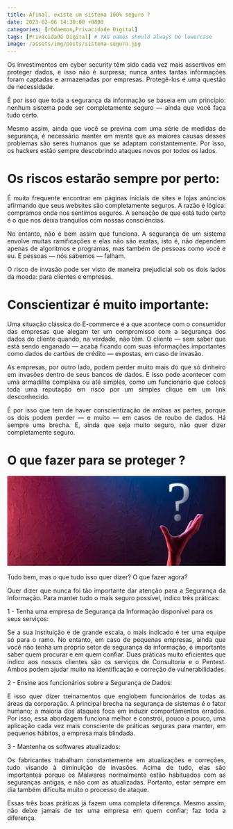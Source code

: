 ```yaml
---
title: Afinal, existe um sistema 100% seguro ?
date: 2023-02-06 14:30:00 +0800
categories: [r0daemon,Privacidade Digital]
tags: [Privacidade Digital] # TAG names should always be lowercase
image: /assets/img/posts/sistema-seguro.jpg
---
```


<p align="justify"> Os investimentos em cyber security têm sido cada vez mais assertivos em proteger dados, e isso não é surpresa; nunca antes tantas informações foram captadas e armazenadas por empresas. Protegê-los é uma questão de necessidade. </p>

<p align="justify"> É por isso que toda a segurança da informação se baseia em um princípio: nenhum sistema pode ser completamente seguro — ainda que você faça tudo certo. </p>

<p align="justify"> Mesmo assim, ainda que você se previna com uma série de medidas de segurança, é necessário manter em mente que as maiores causas desses problemas são seres humanos que se adaptam constantemente. Por isso, os hackers estão sempre descobrindo ataques novos por todos os lados. </p>

# Os riscos estarão sempre por perto:

<p align="justify"> É muito frequente encontrar em páginas iniciais de sites e lojas anúncios afirmando que seus websites são completamente seguros. A razão é lógica: compramos onde nos sentimos seguros. A sensação de que está tudo certo é o que nos deixa tranquilos com nossas consciências. </p>

<p align="justify"> No entanto, não é bem assim que funciona. A segurança de um sistema envolve muitas ramificações e elas não são exatas, isto é, não dependem apenas de algoritmos e programas, mas também de pessoas como você e eu. E pessoas — nós sabemos — falham. </p>

<p align="justify"> O risco de invasão pode ser visto de maneira prejudicial sob os dois lados da moeda: para clientes e empresas. </p>

# Conscientizar é muito importante:

<p align="justify"> Uma situação clássica do E-commerce é a que acontece com o consumidor das empresas que alegam ter um compromisso com a segurança dos dados do cliente quando, na verdade, não têm. O cliente — sem saber que está sendo enganado — acaba ficando com suas informações importantes como dados de cartões de crédito — expostas, em caso de invasão. </p>

<p align="justify"> As empresas, por outro lado, podem perder muito mais do que só dinheiro em invasões dentro de seus bancos de dados. E isso pode acontecer com uma armadilha complexa ou até simples, como um funcionário que coloca toda uma reputação em risco por um simples clique em um link desconhecido. </p>

<p align="justify"> É por isso que tem de haver conscientização de ambas as partes, porque os dois podem perder — e muito — em casos de roubo de dados. Há sempre uma brecha. E, ainda que seja muito seguro, não quer dizer completamente seguro. </p>

# O que fazer para se proteger ?

![Proteger](/assets/img/posts/se-proteger.webp)

Tudo bem, mas o que tudo isso quer dizer? O que fazer agora?

<p align="justify"> Quer dizer que nunca foi tão importante dar atenção para a Segurança da Informação. Para manter tudo o mais seguro possível, indico três práticas: </p>

1 - Tenha uma empresa de Segurança da Informação disponível para os seus serviços:

<p align="justify"> Se a sua instituição é de grande escala, o mais indicado é ter uma equipe só para o ramo. No entanto, em caso de pequenas empresas, ainda que você não tenha um próprio setor de segurança da informação, é importante saber quem procurar e em quem confiar. Duas práticas muito eficientes que indico aos nossos clientes são os serviços de Consultoria e o Pentest. Ambos podem ajudar muito na identificação e correção de vulnerabilidades. </p>

2 - Ensine aos funcionários sobre a Segurança de Dados:

<p align="justify"> E isso quer dizer treinamentos que englobem funcionários de todas as áreas da corporação. A principal brecha na segurança de sistemas é o fator humano; a maioria dos ataques foca em induzir comportamentos errados. Por isso, essa abordagem funciona melhor e constrói, pouco a pouco, uma aplicação cada vez mais consciente de práticas seguras para manter, em pequenos hábitos, a empresa mais blindada.</p>

3 - Mantenha os softwares atualizados:

<p align="justify"> Os fabricantes trabalham constantemente em atualizações e correções, tudo visando à diminuição de invasões. Acima de tudo, elas são importantes porque os Malwares normalmente estão habituados com as seguranças antigas, e não com as atualizadas. Portanto, estar sempre em dia também dificulta muito o processo de ataque.</p>

<p align="justify"> Essas três boas práticas já fazem uma completa diferença. Mesmo assim, não deixe jamais de ter uma empresa em quem confiar; faz toda a diferença.</p>
